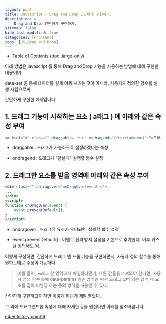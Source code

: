 ```yaml
---
layout: post
title: Javascript - Drag and Drop 간단하게 구현하기.
description: >
    Drag and Drop 간단하게 구현하기.
sitemap: false
hide_last_modified: true
categories: [Frontend]
tags: [JS,Drag and Drop]
---
```


- Table of Contents
{:toc .large-only}

아래 방법은 javascript 를 통해 Drag and Drop 기능을 사용하는 방법에 대해 구현한 내용이며

data-set 을 통해 데이터를 실제 이동 시키는 것이 아니라, 사용자가 정의한 함수를 실행 시킴으로써

간단하게 구현한 예제입니다.

## 1. 드래그 기능이 시작하는 요소 ( a태그 ) 에 아래와 같은 속성 부여
```html
<a href="#" class="" draggable='true' ondragend="{functionName}";">드래그할 항목명</a>
```
- draggable : 드래그가 가능하도록 설정하겠다는 속성

- ondragend : 드래그가 "끝날때" 실행할 함수 설정

## 2. 드래그한 요소를 받을 영역에 아래와 같은 속성 부여
```html
<div class="" ondragover='onDragOver(event);'>
...
</div>
<script>
function onDragOver(event) {
	event.preventDefault();
}
</script>
```

- ondragover : 드래그된 요소가 오버되면, 실행할 함수 설정

- event.preventDefault() : 이벤트 전파 방지 설정을 기본으로 추가한다. 이후 커스텀 정의해도 됨.





이렇게 구성하면, 간단하게 드래그 앤 드롭 기능을 구현하면서, 사용자 정의 함수를 통해 원하는대로 수정이 가능하다.

>예를 들어, 드래그 할 영역에서 파일이라던가, 다른 값들을 가져와야 한다면, 사용자 정의 함수 측에 data-params 같은 방식을 써서 드래그 오버 되는 영역 내 요소를 잡아 바인딩 하는 등의 방식을 사용할 수 있다.

간단하게 구현하고자 하면 이렇게 하는게 제일 빨랐다.

그 외에 드래그앤드롭 속성에 대해 자세한 글을 원한다면 아래를 참조바랍니다.

[mber.tistory.com/19](mber.tistory.com/19)
